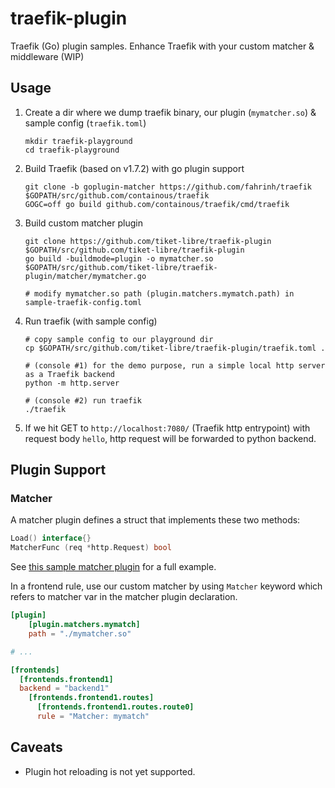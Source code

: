 # traefik-plugin
Traefik (Go) plugin samples. Enhance Traefik with your custom matcher &amp; middleware (WIP)


## Usage

1. Create a dir where we dump traefik binary, our plugin (`mymatcher.so`) & sample config (`traefik.toml`)
   ```
   mkdir traefik-playground
   cd traefik-playground
   ``` 
2. Build Traefik (based on v1.7.2) with go plugin support

    ```
    git clone -b goplugin-matcher https://github.com/fahrinh/traefik $GOPATH/src/github.com/containous/traefik
    GOGC=off go build github.com/containous/traefik/cmd/traefik
    ```
3. Build custom matcher plugin

    ```
    git clone https://github.com/tiket-libre/traefik-plugin $GOPATH/src/github.com/tiket-libre/traefik-plugin
    go build -buildmode=plugin -o mymatcher.so $GOPATH/src/github.com/tiket-libre/traefik-plugin/matcher/mymatcher.go
    
   # modify mymatcher.so path (plugin.matchers.mymatch.path) in sample-traefik-config.toml
    ```
    
4. Run traefik (with sample config)
   
   ```
   # copy sample config to our playground dir
   cp $GOPATH/src/github.com/tiket-libre/traefik-plugin/traefik.toml .
   
   # (console #1) for the demo purpose, run a simple local http server as a Traefik backend
   python -m http.server
   
   # (console #2) run traefik
   ./traefik
   ```

5. If we hit GET to `http://localhost:7080/` (Traefik http entrypoint) with request body `hello`, http request will be forwarded to python backend.

## Plugin Support

### Matcher
A matcher plugin defines a struct that implements these two methods:
```go
Load() interface{}
MatcherFunc (req *http.Request) bool
```

See [this sample matcher plugin](https://github.com/tiket-libre/traefik-plugin/blob/master/matcher/mymatcher.go) for a full example.

In a frontend rule, use our custom matcher by using `Matcher` keyword which refers to matcher var in the matcher plugin declaration.

```toml
[plugin]
    [plugin.matchers.mymatch]
    path = "./mymatcher.so"

# ...

[frontends]
  [frontends.frontend1]
  backend = "backend1"
    [frontends.frontend1.routes]
      [frontends.frontend1.routes.route0]
      rule = "Matcher: mymatch"
```

## Caveats

- Plugin hot reloading is not yet supported.






